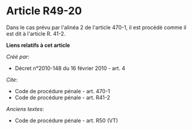 # Article R49-20

Dans le cas prévu par l'alinéa 2 de l'article 470-1, il est procédé comme il est dit à l'article R. 41-2.

**Liens relatifs à cet article**

_Créé par_:

  - Décret n°2010-148 du 16 février 2010 - art. 4

_Cite_:

  - Code de procédure pénale - art. 470-1
  - Code de procédure pénale - art. R41-2

_Anciens textes_:

  - Code de procédure pénale - art. R50 (VT)

